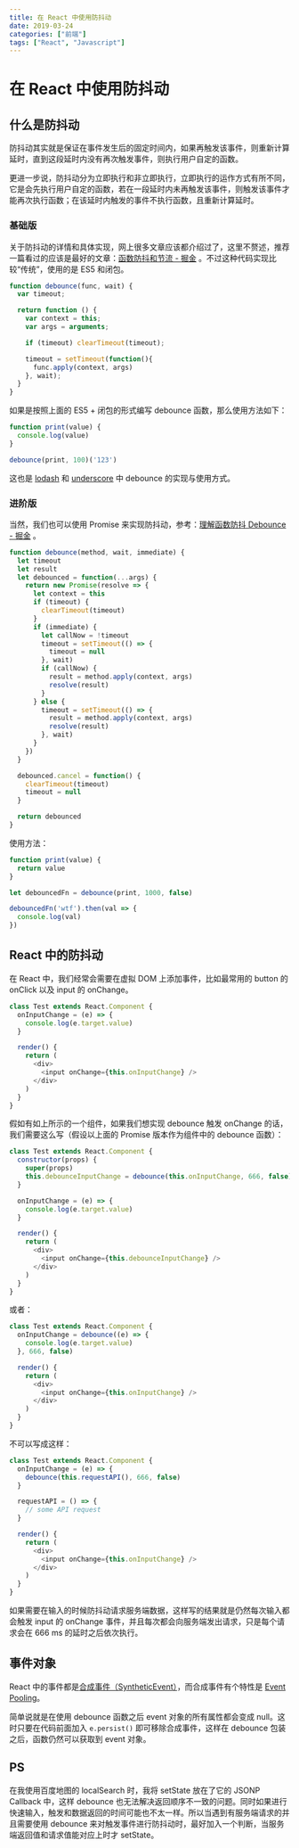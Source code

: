 ```yaml
---
title: 在 React 中使用防抖动
date: 2019-03-24
categories: ["前端"]
tags: ["React", "Javascript"]
---
```


# 在 React 中使用防抖动

## 什么是防抖动

防抖动其实就是保证在事件发生后的固定时间内，如果再触发该事件，则重新计算延时，直到这段延时内没有再次触发事件，则执行用户自定的函数。

更进一步说，防抖动分为立即执行和非立即执行，立即执行的运作方式有所不同，它是会先执行用户自定的函数，若在一段延时内未再触发该事件，则触发该事件才能再次执行函数；在该延时内触发的事件不执行函数，且重新计算延时。

### 基础版

关于防抖动的详情和具体实现，网上很多文章应该都介绍过了，这里不赘述，推荐一篇看过的应该是最好的文章：[函数防抖和节流 - 掘金](https://juejin.im/post/5b651dc15188251aa30c8669) 。不过这种代码实现比较“传统”，使用的是 ES5 和闭包。

```JavaScript
function debounce(func, wait) {
  var timeout;

  return function () {
    var context = this;
    var args = arguments;

    if (timeout) clearTimeout(timeout);

    timeout = setTimeout(function(){
      func.apply(context, args)
    }, wait);
  }
}
```

如果是按照上面的 ES5 + 闭包的形式编写 debounce 函数，那么使用方法如下：

```JavaScript
function print(value) {
  console.log(value)
}

debounce(print, 100)('123')
```

这也是 [lodash](https://github.com/lodash/lodash/blob/4ea8c2ec249be046a0f4ae32539d652194caf74f/debounce.js) 和 [underscore](https://github.com/jashkenas/underscore/blob/d5fe0fd4060f13b40608cb9d92eda6d857e8752c/underscore.js#L887) 中 debounce 的实现与使用方式。

### 进阶版

当然，我们也可以使用 Promise 来实现防抖动，参考：[理解函数防抖 Debounce - 掘金](https://juejin.im/post/5bdb155b5188257f62136ce8) 。

```JavaScript
function debounce(method, wait, immediate) {
  let timeout
  let result
  let debounced = function(...args) {
    return new Promise(resolve => {
      let context = this
      if (timeout) {
        clearTimeout(timeout)
      }
      if (immediate) {
        let callNow = !timeout
        timeout = setTimeout(() => {
          timeout = null
        }, wait)
        if (callNow) {
          result = method.apply(context, args)
          resolve(result)
        }
      } else {
        timeout = setTimeout(() => {
          result = method.apply(context, args)
          resolve(result)
        }, wait)
      }
    })
  }

  debounced.cancel = function() {
    clearTimeout(timeout)
    timeout = null
  }

  return debounced
}
```

使用方法：

```JavaScript
function print(value) {
  return value
}

let debouncedFn = debounce(print, 1000, false)

debouncedFn('wtf').then(val => {
  console.log(val)
})
```

## React 中的防抖动

在 React 中，我们经常会需要在虚拟 DOM 上添加事件，比如最常用的 button 的 onClick 以及 input 的 onChange。

```JavaScript
class Test extends React.Component {
  onInputChange = (e) => {
    console.log(e.target.value)
  }

  render() {
    return (
      <div>
        <input onChange={this.onInputChange} />
      </div>
    )
  }
}
```

假如有如上所示的一个组件，如果我们想实现 debounce 触发 onChange 的话，我们需要这么写（假设以上面的 Promise 版本作为组件中的 debounce 函数）：

```JavaScript
class Test extends React.Component {
  constructor(props) {
    super(props)
    this.debounceInputChange = debounce(this.onInputChange, 666, false)
  }

  onInputChange = (e) => {
    console.log(e.target.value)
  }

  render() {
    return (
      <div>
        <input onChange={this.debounceInputChange} />
      </div>
    )
  }
}
```

或者：

```JavaScript
class Test extends React.Component {
  onInputChange = debounce((e) => {
    console.log(e.target.value)
  }, 666, false)

  render() {
    return (
      <div>
        <input onChange={this.onInputChange} />
      </div>
    )
  }
}
```

不可以写成这样：

```JavaScript
class Test extends React.Component {
  onInputChange = (e) => {
    debounce(this.requestAPI(), 666, false)
  }

  requestAPI = () => {
    // some API request
  }

  render() {
    return (
      <div>
        <input onChange={this.onInputChange} />
      </div>
    )
  }
}
```

如果需要在输入的时候防抖动请求服务端数据，这样写的结果就是仍然每次输入都会触发 input 的 onChange 事件，并且每次都会向服务端发出请求，只是每个请求会在 666 ms 的延时之后依次执行。

## 事件对象

React 中的事件都是[合成事件（SyntheticEvent）](https://reactjs.org/docs/events.html)，而合成事件有个特性是 [Event Pooling](https://reactjs.org/docs/events.html#event-pooling)。

简单说就是在使用 debounce 函数之后 event 对象的所有属性都会变成 null。这时只要在代码前面加入 `e.persist()` 即可移除合成事件，这样在 debounce 包装之后，函数仍然可以获取到 event 对象。

## PS

在我使用百度地图的 localSearch 时，我将 setState 放在了它的 JSONP Callback 中，这样 debounce 也无法解决返回顺序不一致的问题。同时如果进行快速输入，触发和数据返回的时间可能也不太一样。所以当遇到有服务端请求的并且需要使用 debounce 来对触发事件进行防抖动时，最好加入一个判断，当服务端返回值和请求值能对应上时才 setState。
